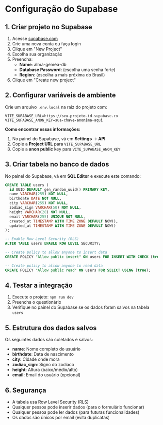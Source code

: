 # Configuração do Supabase

## 1. Criar projeto no Supabase

1. Acesse [supabase.com](https://supabase.com)
2. Crie uma nova conta ou faça login
3. Clique em "New Project"
4. Escolha sua organização
5. Preencha:
   - **Name**: alma-gemea-db
   - **Database Password**: (escolha uma senha forte)
   - **Region**: (escolha a mais próxima do Brasil)
6. Clique em "Create new project"

## 2. Configurar variáveis de ambiente

Crie um arquivo `.env.local` na raiz do projeto com:

```env
VITE_SUPABASE_URL=https://seu-projeto-id.supabase.co
VITE_SUPABASE_ANON_KEY=sua-chave-anonima-aqui
```

**Como encontrar essas informações:**
1. No painel do Supabase, vá em **Settings** → **API**
2. Copie a **Project URL** para `VITE_SUPABASE_URL`
3. Copie a **anon public** key para `VITE_SUPABASE_ANON_KEY`

## 3. Criar tabela no banco de dados

No painel do Supabase, vá em **SQL Editor** e execute este comando:

```sql
CREATE TABLE users (
  id UUID DEFAULT gen_random_uuid() PRIMARY KEY,
  name VARCHAR(255) NOT NULL,
  birthdate DATE NOT NULL,
  city VARCHAR(255) NOT NULL,
  zodiac_sign VARCHAR(50) NOT NULL,
  height VARCHAR(20) NOT NULL,
  email VARCHAR(255) UNIQUE NOT NULL,
  created_at TIMESTAMP WITH TIME ZONE DEFAULT NOW(),
  updated_at TIMESTAMP WITH TIME ZONE DEFAULT NOW()
);

-- Enable Row Level Security (RLS)
ALTER TABLE users ENABLE ROW LEVEL SECURITY;

-- Create policy to allow anyone to insert data
CREATE POLICY "Allow public insert" ON users FOR INSERT WITH CHECK (true);

-- Create policy to allow anyone to read data
CREATE POLICY "Allow public read" ON users FOR SELECT USING (true);
```

## 4. Testar a integração

1. Execute o projeto: `npm run dev`
2. Preencha o questionário
3. Verifique no painel do Supabase se os dados foram salvos na tabela `users`

## 5. Estrutura dos dados salvos

Os seguintes dados são coletados e salvos:

- **name**: Nome completo do usuário
- **birthdate**: Data de nascimento
- **city**: Cidade onde mora
- **zodiac_sign**: Signo do zodíaco
- **height**: Altura (baixo/médio/alto)
- **email**: Email do usuário (opcional)

## 6. Segurança

- A tabela usa Row Level Security (RLS)
- Qualquer pessoa pode inserir dados (para o formulário funcionar)
- Qualquer pessoa pode ler dados (para futuras funcionalidades)
- Os dados são únicos por email (evita duplicatas)



